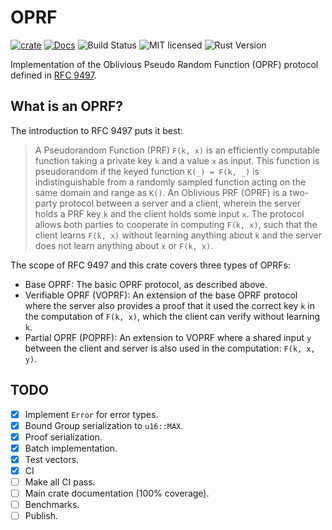 # OPRF

[![crate][crate-image]][crate-link]
[![Docs][docs-image]][docs-link]
![Build Status][build-image]
![MIT licensed][license-image]
![Rust Version][rustc-image]

[crate-image]: https://img.shields.io/crates/v/oprf
[crate-link]: https://crates.io/crates/oprf
[docs-image]: https://docs.rs/oprf/badge.svg
[docs-link]: https://docs.rs/oprf/
[build-image]: https://github.com/carloskiki/oprf/actions/workflows/test.yml/badge.svg
[license-image]: https://img.shields.io/badge/license-MIT-blue.svg
[rustc-image]: https://img.shields.io/badge/rustc-1.89-blue.svg

Implementation of the Oblivious Pseudo Random Function (OPRF) protocol defined in
[RFC 9497](https://www.rfc-editor.org/rfc/rfc9497.html).

## What is an OPRF?

The introduction to RFC 9497 puts it best:

> A Pseudorandom Function (PRF) `F(k, x)` is an efficiently computable function taking a private key
`k` and a value `x` as input. This function is pseudorandom if the keyed function `K(_) = F(k, _)` is
indistinguishable from a randomly sampled function acting on the same domain and range as `K()`. An
Oblivious PRF (OPRF) is a two-party protocol between a server and a client, wherein the server
holds a PRF key `k` and the client holds some input `x`. The protocol allows both parties to cooperate
in computing `F(k, x)`, such that the client learns `F(k, x)` without learning anything about `k` and the
server does not learn anything about `x` or `F(k, x)`.

The scope of RFC 9497 and this crate covers three types of OPRFs:
- Base OPRF: The basic OPRF protocol, as described above.
- Verifiable OPRF (VOPRF): An extension of the base OPRF protocol where the server also provides a
    proof that it used the correct key `k` in the computation of `F(k, x)`, which the client can
    verify without learning `k`.
- Partial OPRF (POPRF): An extension to VOPRF where a shared input `y` between the client and
    server is also used in the computation: `F(k, x, y)`.

## TODO

- [x] Implement `Error` for error types.
- [x] Bound Group serialization to `u16::MAX`.
- [x] Proof serialization.
- [x] Batch implementation.
- [x] Test vectors.
- [x] CI
- [ ] Make all CI pass.
- [ ] Main crate documentation (100% coverage).
- [ ] Benchmarks.
- [ ] Publish.
